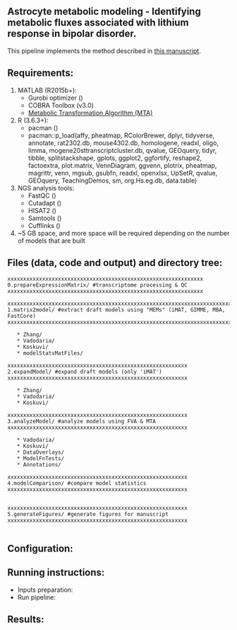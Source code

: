 ## Astrocyte metabolic modeling - Identifying metabolic fluxes associated with lithium response in bipolar disorder.
This pipeline implements the method described in [this manuscript](https://anin90.github.io/).

## Requirements:
1. MATLAB (R2015b+):
   * Gurobi optimizer ()
   * COBRA Toolbox (v3.0)
   * [Metabolic Transformation Algorithm (MTA)](https://github.com/ImNotaGit/MTA)
2. R (3.6.3+):
   * pacman ()
   * pacman::p_load(affy, pheatmap, RColorBrewer, dplyr, tidyverse, annotate, rat2302.db, mouse4302.db, homologene, 
							readxl, oligo, limma, mogene20sttranscriptcluster.db, qvalue, GEOquery, tidyr, tibble, splitstackshape, gplots, 
							ggplot2, ggfortify, reshape2, factoextra, plot.matrix, VennDiagram, ggvenn, plotrix, pheatmap, magrittr, venn, 
							mgsub, gsubfn, readxl, openxlsx, UpSetR, qvalue, GEOquery, TeachingDemos, sm, org.Hs.eg.db, data.table)
4. NGS analysis tools: 
   * FastQC ()
   * Cutadapt ()
   * HISAT2 ()
   * Samtools ()
   * Cufflinks ()
5. ~5 GB space, and more space will be required depending on the number of models that are built

## Files (data, code and output) and directory tree:
````````````
xxxxxxxxxxxxxxxxxxxxxxxxxxxxxxxxxxxxxxxxxxxxxxxxxxxxxxxxxxxxxx
0.prepareExpressionMatrix/ #transcriptome processing & QC
xxxxxxxxxxxxxxxxxxxxxxxxxxxxxxxxxxxxxxxxxxxxxxxxxxxxxxxxxxxxxx

xxxxxxxxxxxxxxxxxxxxxxxxxxxxxxxxxxxxxxxxxxxxxxxxxxxxxxxxxxxxxxxxxxxxxxxxxxxxxxxx
1.matrix2model/ #extract draft models using "MEMs" (iMAT, GIMME, MBA, FastCore)
xxxxxxxxxxxxxxxxxxxxxxxxxxxxxxxxxxxxxxxxxxxxxxxxxxxxxxxxxxxxxxxxxxxxxxxxxxxxxxxx

   * Zhang/			
   * Vadodaria/
   * Koskuvi/
   * modelStatsMatFiles/

xxxxxxxxxxxxxxxxxxxxxxxxxxxxxxxxxxxxxxxxxxxxxxxxxxxxxxxxx
2.expandModel/ #expand draft models (only 'iMAT')
xxxxxxxxxxxxxxxxxxxxxxxxxxxxxxxxxxxxxxxxxxxxxxxxxxxxxxxxx

   * Zhang/
   * Vadodaria/
   * Koskuvi/

xxxxxxxxxxxxxxxxxxxxxxxxxxxxxxxxxxxxxxxxxxxxxxxxxxxxxxxxx
3.analyzeModel/ #analyze models using FVA & MTA
xxxxxxxxxxxxxxxxxxxxxxxxxxxxxxxxxxxxxxxxxxxxxxxxxxxxxxxxx

   * Vadodaria/
   * Koskuvi/
   * DataOverlays/
   * ModelFnTests/
   * Annotations/

xxxxxxxxxxxxxxxxxxxxxxxxxxxxxxxxxxxxxxxxxxxxxxxxxxxxxxxxx
4.modelComparison/ #compare model statistics  
xxxxxxxxxxxxxxxxxxxxxxxxxxxxxxxxxxxxxxxxxxxxxxxxxxxxxxxxx


xxxxxxxxxxxxxxxxxxxxxxxxxxxxxxxxxxxxxxxxxxxxxxxxxxxxxxxxx
5.generateFigures/ #generate figures for manuscript
xxxxxxxxxxxxxxxxxxxxxxxxxxxxxxxxxxxxxxxxxxxxxxxxxxxxxxxxx


````````````

## Configuration:

## Running instructions:
   * Inputs preparation:
   * Run pipeline:

## Results:

